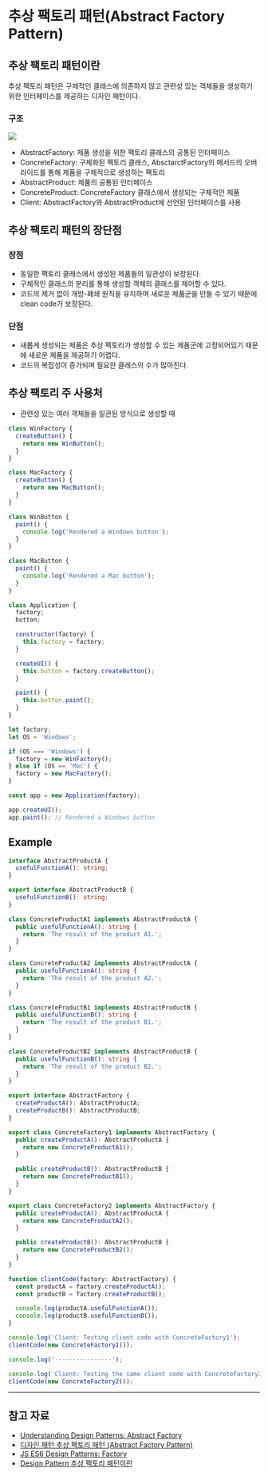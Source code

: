 # 추상 팩토리 패턴(Abstract Factory Pattern)

## 추상 팩토리 패턴이란

추상 팩토리 패턴은 구체적인 클래스에 의존하지 않고 관련성 있는 객체들을 생성하기 위한 인터페이스를 제공하는 디자인 패턴이다.

### 구조

![](https://res.cloudinary.com/practicaldev/image/fetch/s--f5wHcUdU--/c_limit%2Cf_auto%2Cfl_progressive%2Cq_auto%2Cw_880/https://cdn-images-1.medium.com/max/2000/1%2AHq1dVINI67d-_IQjco5-Sw.png)

- AbstractFactory: 제품 생성을 위한 팩토리 클래스의 공통된 인터페이스
- ConcreteFactory: 구체화된 팩토리 클래스, AbsctarctFactory의 메서드의 오버라이드를 통해 제품을 구체적으로 생성하는 팩토리
- AbstractProduct: 제품의 공통된 인터페이스
- ConcreteProduct: ConcreteFactory 클래스에서 생성되는 구체적인 제품
- Client: AbstractFactory와 AbstractProduct에 선언된 인터페이스를 사용

## 추상 팩토리 패턴의 장단점

### 장점

- 동일한 팩토리 클래스에서 생성된 제품들의 일관성이 보장된다.
- 구체적인 클래스의 분리를 통해 생성할 객체의 클래스를 제어할 수 있다.
- 코드의 제거 없이 개방-폐쇄 원칙을 유지하며 새로운 제품군을 만들 수 있기 때문에 clean code가 보장된다.

### 단점

- 새롭게 생성되는 제품은 추상 팩토리가 생성할 수 있는 제품군에 고정되어있기 때문에 새로운 제품을 제공하기 어렵다.
- 코드의 복잡성이 증가되며 필요한 클래스의 수가 많아진다.

## 추상 팩토리 주 사용처

- 관련성 있는 여러 객체들을 일관된 방식으로 생성할 때

```js
class WinFactory {
  createButton() {
    return new WinButton();
  }
}

class MacFactory {
  createButton() {
    return new MacButton();
  }
}

class WinButton {
  paint() {
    console.log('Rendered a Windows button');
  }
}

class MacButton {
  paint() {
    console.log('Rendered a Mac button');
  }
}

class Application {
  factory;
  button;

  constructor(factory) {
    this.factory = factory;
  }

  createUI() {
    this.button = factory.createButton();
  }

  paint() {
    this.button.paint();
  }
}

let factory;
let OS = 'Windows';

if (OS === 'Windows') {
  factory = new WinFactory();
} else if (OS == 'Mac') {
  factory = new MacFactory();
}

const app = new Application(factory);

app.createUI();
app.paint(); // Rendered a Windows button
```

## Example

```ts
interface AbstractProductA {
  usefulFunctionA(): string;
}

export interface AbstractProductB {
  usefulFunctionB(): string;
}

class ConcreteProductA1 implements AbstractProductA {
  public usefulFunctionA(): string {
    return 'The result of the product A1.';
  }
}

class ConcreteProductA2 implements AbstractProductA {
  public usefulFunctionA(): string {
    return 'The result of the product A2.';
  }
}

class ConcreteProductB1 implements AbstractProductB {
  public usefulFunctionB(): string {
    return 'The result of the product B1.';
  }
}

class ConcreteProductB2 implements AbstractProductB {
  public usefulFunctionB(): string {
    return 'The result of the product B2.';
  }
}

export interface AbstractFactory {
  createProductA(): AbstractProductA;
  createProductB(): AbstractProductB;
}

export class ConcreteFactory1 implements AbstractFactory {
  public createProductA(): AbstractProductA {
    return new ConcreteProductA1();
  }

  public createProductB(): AbstractProductB {
    return new ConcreteProductB1();
  }
}

export class ConcreteFactory2 implements AbstractFactory {
  public createProductA(): AbstractProductA {
    return new ConcreteProductA2();
  }

  public createProductB(): AbstractProductB {
    return new ConcreteProductB2();
  }
}

function clientCode(factory: AbstractFactory) {
  const productA = factory.createProductA();
  const productB = factory.createProductB();

  console.log(productA.usefulFunctionA());
  console.log(productB.usefulFunctionB());
}

console.log('Client: Testing client code with ConcreteFactory1');
clientCode(new ConcreteFactory1());

console.log('----------------');

console.log('Client: Testing the same client code with ConcreteFactory2');
clientCode(new ConcreteFactory2());
```

---

## 참고 자료

- [Understanding Design Patterns: Abstract Factory](https://dev.to/carlillo/understanding-design-patterns-abstract-factory-23e7)
- [디자인 패턴 추상 팩토리 패턴 (Abstract Factory Pattern)](https://devowen.com/326)
- [JS ES6 Design Patterns: Factory](https://dev.to/sanderdebr/js-es6-design-patterns-factory-3a3g)
- [Design Pattern 추상 팩토리 패턴이란](https://gmlwjd9405.github.io/2018/08/08/abstract-factory-pattern.html)
